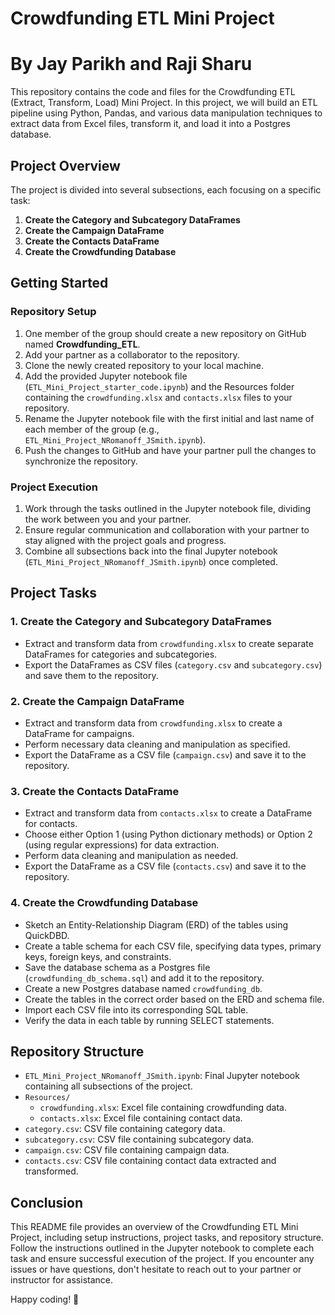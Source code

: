 # Crowdfunding ETL Mini Project
# By Jay Parikh and Raji Sharu
This repository contains the code and files for the Crowdfunding ETL (Extract, Transform, Load) Mini Project. In this project, we will build an ETL pipeline using Python, Pandas, and various data manipulation techniques to extract data from Excel files, transform it, and load it into a Postgres database.

## Project Overview

The project is divided into several subsections, each focusing on a specific task:

1. **Create the Category and Subcategory DataFrames**
2. **Create the Campaign DataFrame**
3. **Create the Contacts DataFrame**
4. **Create the Crowdfunding Database**

## Getting Started

### Repository Setup

1. One member of the group should create a new repository on GitHub named **Crowdfunding_ETL**.
2. Add your partner as a collaborator to the repository.
3. Clone the newly created repository to your local machine.
4. Add the provided Jupyter notebook file (`ETL_Mini_Project_starter_code.ipynb`) and the Resources folder containing the `crowdfunding.xlsx` and `contacts.xlsx` files to your repository.
5. Rename the Jupyter notebook file with the first initial and last name of each member of the group (e.g., `ETL_Mini_Project_NRomanoff_JSmith.ipynb`).
6. Push the changes to GitHub and have your partner pull the changes to synchronize the repository.

### Project Execution

1. Work through the tasks outlined in the Jupyter notebook file, dividing the work between you and your partner.
2. Ensure regular communication and collaboration with your partner to stay aligned with the project goals and progress.
3. Combine all subsections back into the final Jupyter notebook (`ETL_Mini_Project_NRomanoff_JSmith.ipynb`) once completed.

## Project Tasks

### 1. Create the Category and Subcategory DataFrames

- Extract and transform data from `crowdfunding.xlsx` to create separate DataFrames for categories and subcategories.
- Export the DataFrames as CSV files (`category.csv` and `subcategory.csv`) and save them to the repository.

### 2. Create the Campaign DataFrame

- Extract and transform data from `crowdfunding.xlsx` to create a DataFrame for campaigns.
- Perform necessary data cleaning and manipulation as specified.
- Export the DataFrame as a CSV file (`campaign.csv`) and save it to the repository.

### 3. Create the Contacts DataFrame

- Extract and transform data from `contacts.xlsx` to create a DataFrame for contacts.
- Choose either Option 1 (using Python dictionary methods) or Option 2 (using regular expressions) for data extraction.
- Perform data cleaning and manipulation as needed.
- Export the DataFrame as a CSV file (`contacts.csv`) and save it to the repository.

### 4. Create the Crowdfunding Database

- Sketch an Entity-Relationship Diagram (ERD) of the tables using QuickDBD.
- Create a table schema for each CSV file, specifying data types, primary keys, foreign keys, and constraints.
- Save the database schema as a Postgres file (`crowdfunding_db_schema.sql`) and add it to the repository.
- Create a new Postgres database named `crowdfunding_db`.
- Create the tables in the correct order based on the ERD and schema file.
- Import each CSV file into its corresponding SQL table.
- Verify the data in each table by running SELECT statements.

## Repository Structure

- `ETL_Mini_Project_NRomanoff_JSmith.ipynb`: Final Jupyter notebook containing all subsections of the project.
- `Resources/`
  - `crowdfunding.xlsx`: Excel file containing crowdfunding data.
  - `contacts.xlsx`: Excel file containing contact data.
- `category.csv`: CSV file containing category data.
- `subcategory.csv`: CSV file containing subcategory data.
- `campaign.csv`: CSV file containing campaign data.
- `contacts.csv`: CSV file containing contact data extracted and transformed.

## Conclusion

This README file provides an overview of the Crowdfunding ETL Mini Project, including setup instructions, project tasks, and repository structure. Follow the instructions outlined in the Jupyter notebook to complete each task and ensure successful execution of the project. If you encounter any issues or have questions, don't hesitate to reach out to your partner or instructor for assistance.

Happy coding! 🚀
